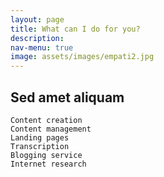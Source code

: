 ```yaml
---
layout: page
title: What can I do for you?
description: 
nav-menu: true
image: assets/images/empati2.jpg
---
```


<!-- Main -->
<div id="main">

<!-- One -->
<section id="one">
	<div class="inner">
	        <h2>Sed amet aliquam</h2>
		</header>
		<p>
      
    Content creation
    Content management 
    Landing pages 
    Transcription 
    Blogging service 
    Internet research
   </p>
	</div>
</section>


